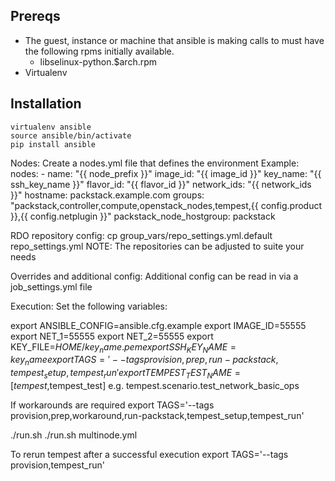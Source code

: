 Prereqs
---------

* The guest, instance or machine that ansible is making calls to must have the following rpms initially available.
    - libselinux-python.$arch.rpm
* Virtualenv

Installation
------------

    virtualenv ansible
    source ansible/bin/activate
    pip install ansible

Nodes:
  Create a nodes.yml file that defines the environment
    Example:
	nodes:
	  - name: "{{ node_prefix }}"
	    image_id: "{{ image_id }}"
	    key_name: "{{ ssh_key_name }}"
	    flavor_id: "{{ flavor_id }}"
	    network_ids: "{{ network_ids }}"
	    hostname: packstack.example.com
	    groups: "packstack,controller,compute,openstack_nodes,tempest,{{ config.product }},{{ config.netplugin }}"
	    packstack_node_hostgroup: packstack

RDO repository config:
  cp group_vars/repo_settings.yml.default repo_settings.yml
  NOTE: The repositories can be adjusted to suite your needs

Overrides and additional config:
  Additional config can be read in via a job_settings.yml  file

Execution:
Set the following variables:

export ANSIBLE_CONFIG=ansible.cfg.example
export IMAGE_ID=55555
export NET_1=55555
export NET_2=55555
export KEY_FILE=$HOME/key_name.pem
export SSH_KEY_NAME=key_name
export TAGS='--tags provision,prep,run-packstack,tempest_setup,tempest_run'
export TEMPEST_TEST_NAME=[tempest,$tempest_test] e.g.  tempest.scenario.test_network_basic_ops

If workarounds are required
export TAGS='--tags provision,prep,workaround,run-packstack,tempest_setup,tempest_run'

./run.sh
./run.sh multinode.yml

To rerun tempest after a successful execution
export TAGS='--tags provision,tempest_run'

